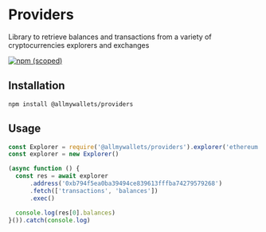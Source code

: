 # Providers
Library to retrieve balances and transactions from a variety of cryptocurrencies explorers and exchanges

[![npm (scoped)](https://img.shields.io/npm/v/@allmywallets/providers.svg)](https://www.npmjs.com/package/@allmywallets/providers)


## Installation
```
npm install @allmywallets/providers
```

## Usage
``` js
const Explorer = require('@allmywallets/providers').explorer('ethereum.etherscan')
const explorer = new Explorer()

(async function () {
  const res = await explorer
      .address('0xb794f5ea0ba39494ce839613fffba74279579268')
      .fetch(['transactions', 'balances'])
      .exec()

  console.log(res[0].balances)
}()).catch(console.log)

```
